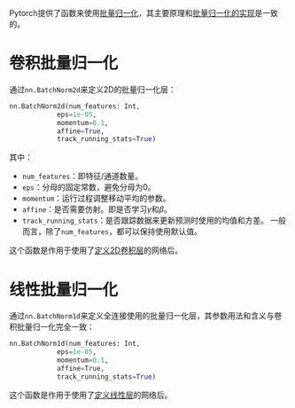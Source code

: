 Pytorch提供了函数来使用[批量归一化](../../深度学习/神经网络/现代卷积神经网络/批量归一化.md)，其主要原理和[批量归一化的实现](批量归一化的实现.md)是一致的。

# 卷积批量归一化

通过`nn.BatchNorm2d`来定义2D的批量归一化层：
```python
nn.BatchNorm2d(num_features: Int,
			eps=1e-05,
			momentum=0.1,
			affine=True,
			track_running_stats=True)
```
其中：
- `num_features`：即特征/通道数量。
- `eps`：分母的固定常数，避免分母为0。
- `momentum`：运行过程调整移动平均的参数。
- `affine`：是否需要仿射。即是否学习$\gamma$和$\beta$。
- `track_running_stats`：是否跟踪数据来更新预测时使用的均值和方差。
一般而言，除了`num_features`，都可以保持使用默认值。

这个函数是作用于使用了[定义2D卷积层](定义2D卷积层.md)的网络后。

# 线性批量归一化
通过`nn.BatchNorm1d`来定义全连接使用的批量归一化层，其参数用法和含义与卷积批量归一化完全一致：
```python
nn.BatchNorm1d(num_features: Int,
			eps=1e-05,
			momentum=0.1,
			affine=True,
			track_running_stats=True)
```

这个函数是作用于使用了[定义线性层](定义线性层.md)的网络后。